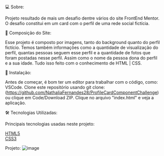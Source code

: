 
💻 Sobre:

Projeto resultado de mais um desafio dentre vários do site FrontEnd Mentor. 
O desafio constitui em um card com o perfil de uma rede social fictícia. 

📝 Composição do Site:

Esse projeto é composto por imagens, tanto do background quanto do perfil fictício. 
Temos também informações como a quantidade de visualização do perfil, quantas pessoas seguem esse perfil
e a quantidade de fotos que foram postadas nesse perfil. Assim como o nome da pessoa dona do perfil e a sua idade. 
Tudo isso feito com o conhecimento de HTML | CSS. 

🏁 Instalação:

Antes de começar, é bom ter um editor para trabalhar com o código, como: VSCode. 
Clone este repositório usando git clone:(https://github.com/NathaliaFernandes28/ProfileCardComponentChallenge) ou clique em Code/Download ZIP.
Clique no arquivo "index.html" e veja a aplicação.

🛠️ Tecnologias Utilizadas: 

Principais tecnologias usadas neste projeto: 

[HTML5](https://developer.mozilla.org/pt-BR/docs/Web/HTML)
<br>
[CSS3](https://developer.mozilla.org/pt-BR/docs/Web/CSS)
<br>

Projeto: 
![image](https://github.com/NathaliaFernandes28/ProfileCardComponentChallenge/assets/88513545/854a325e-d118-4aa2-89a3-d4ab260c0dac)
